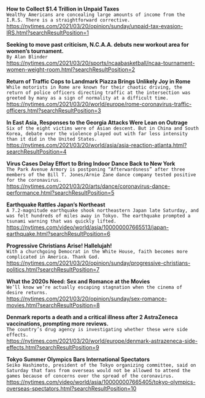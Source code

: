 **How to Collect $1.4 Trillion in Unpaid Taxes**\
`Wealthy Americans are concealing large amounts of income from the I.R.S. There is a straightforward corrective.`\
https://nytimes.com/2021/03/20/opinion/sunday/unpaid-tax-evasion-IRS.html?searchResultPosition=1

**Seeking to move past criticism, N.C.A.A. debuts new workout area for women’s tournament.**\
`By Alan Blinder`\
https://nytimes.com/2021/03/20/sports/ncaabasketball/ncaa-tournament-women-weight-room.html?searchResultPosition=2

**Return of Traffic Cops to Landmark Piazza Brings Unlikely Joy in Rome**\
`While motorists in Rome are known for their chaotic driving, the return of police officers directing traffic at the intersection was greeted by many as a sign of normality at a difficult time.`\
https://nytimes.com/2021/03/20/world/europe/rome-coronavirus-traffic-officers.html?searchResultPosition=3

**In East Asia, Responses to the Georgia Attacks Were Lean on Outrage**\
`Six of the eight victims were of Asian descent. But in China and South Korea, debate over the violence played out with far less intensity than it did in the United States.`\
https://nytimes.com/2021/03/20/world/asia/asia-reaction-atlanta.html?searchResultPosition=4

**Virus Cases Delay Effort to Bring Indoor Dance Back to New York**\
`The Park Avenue Armory is postponing “Afterwardsness” after three members of the Bill T. Jones/Arnie Zane dance company tested positive for the coronavirus.`\
https://nytimes.com/2021/03/20/arts/dance/coronavirus-dance-performance.html?searchResultPosition=5

**Earthquake Rattles Japan’s Northeast**\
`A 7.2-magnitude earthquake shook northeastern Japan late Saturday, and was felt hundreds of miles away in Tokyo. The earthquake prompted a tsunami warning that was quickly lifted.`\
https://nytimes.com/video/world/asia/100000007665513/japan-earthquake.html?searchResultPosition=6

**Progressive Christians Arise! Hallelujah!**\
`With a churchgoing Democrat in the White House, faith becomes more complicated in America. Thank God.`\
https://nytimes.com/2021/03/20/opinion/sunday/progressive-christians-politics.html?searchResultPosition=7

**What the 2020s Need: Sex and Romance at the Movies**\
`We’ll know we’re actually escaping stagnation when the cinema of desire returns.`\
https://nytimes.com/2021/03/20/opinion/sunday/sex-romance-movies.html?searchResultPosition=8

**Denmark reports a death and a critical illness after 2 AstraZeneca vaccinations, prompting more reviews.**\
`The country’s drug agency is investigating whether these were side effects.`\
https://nytimes.com/2021/03/20/world/europe/denmark-astrazeneca-side-effects.html?searchResultPosition=9

**Tokyo Summer Olympics Bars International Spectators**\
`Seiko Hashimoto, president of the Tokyo organizing committee, said on Saturday that fans from overseas would not be allowed to attend the games because of concerns over the spread of the coronavirus.`\
https://nytimes.com/video/world/asia/100000007665405/tokyo-olympics-overseas-spectators.html?searchResultPosition=10

